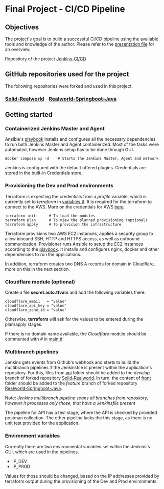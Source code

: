 # Final Project - CI/CD Pipeline
## Objectives

The project's goal is to build a successful CI/CD pipeline using the available tools and knowledge of the author. Please refer to the [presentation file](CI_CD_Pipeline_Final_Project.pptx) for an overview.

Repository of the project [Jenkins-CI/CD](https://github.com/Soubi8/jenkins-cicd)

## GitHub repositories used for the project

The following repositories were forked and used in this project.

### [Solid-Realworld](https://github.com/solidjs/solid-realworld)&nbsp;&nbsp;&nbsp;&nbsp;[Realworld-Springboot-Java](https://github.com/raeperd/realworld-springboot-java)

## Getting started

### Containerized Jenkins Master and Agent

Ansible's [playbook](playbooks/init.yml) installs and configures all the necessary dependencies to run both Jenkins Master and Agent containerized. Most of the tasks were automated, however Jenkins setup has to be done through GUI. 

    docker compose up -d    # Starts the Jenkins Master, Agent and network

Jenkins is configured with the default offered plugins. Credentials are stored in the built-in Credentials store. 

### Provisioning the Dev and Prod environments

Terraform is expecting the credentials from a _profile_ variable, which is currently set to _terraform_ in [variables.tf](terraform/variables.tf). It is required for the terraform to connect to the AWS. More on the credentials for AWS [here](https://docs.aws.amazon.com/cli/latest/userguide/cli-configure-quickstart.html#cli-configure-quickstart-config).

    terraform init      # To load the modules
    terraform plan      # To view the planned provisioning (optional)
    terraform apply     # To provision the infrastructure

Terraform provisions two AWS EC2 instances, applies a security group to allow inbound SSH, HTTP and HTTPS access, as well as outbound communication. Provisioner runs Ansible to setup the EC2 instances according to the [playbook](terraform/playbook_aws/main.yml). It installs and configures nginx, docker and other dependencies to run the applications.

In addition, terraform creates two DNS A records for domain in Cloudflare, more on this in the next section.

### Cloudflare module (optional)

Create a file __secret.auto.tfvars__ and add the following variables there:

    cloudflare_email   = "value"
    cloudflare_api_key = "value"
    cloudflare_zone_id = "value"

Otherwise, __terraform__ will ask for the values to be entered during the plan/apply stages.

If there is no domain name available, the _Cloudflare_ module should be commented with _#_ in [main.tf](terraform/main.tf).

### Multibranch pipelines

Jenkins gets events from Github's webhook and starts to build the multibranch pipelines if the Jenkinsfile is present within the application's repository. For this, files from [api](api/) folder should be added to the _develop_ branch of forked repository [Solid-Realworld](https://github.com/solidjs/solid-realworld). In turn, the content of [front](front/) folder should be added to the _feature_ branch of forked repository [Realworld-Springboot-Java](https://github.com/raeperd/realworld-springboot-java). 

Note: _Jenkins multibranch pipeline scans all branches from repository, however it processes only those, that have a Jenkinsfile present_

The pipeline for API has a test stage, where the API is checked by provided postman collection. The other pipeline lacks the this stage, as there is no unit test provided for the application.

### Environment variables

Currently there are two environmental variables set within the Jenkins's GUI, which are used in the pipelines.

 - IP_DEV
 - IP_PROD

Values for those should be changed, based on the IP addresses provided by terraform output during the provisioning of the Dev and Prod environments.